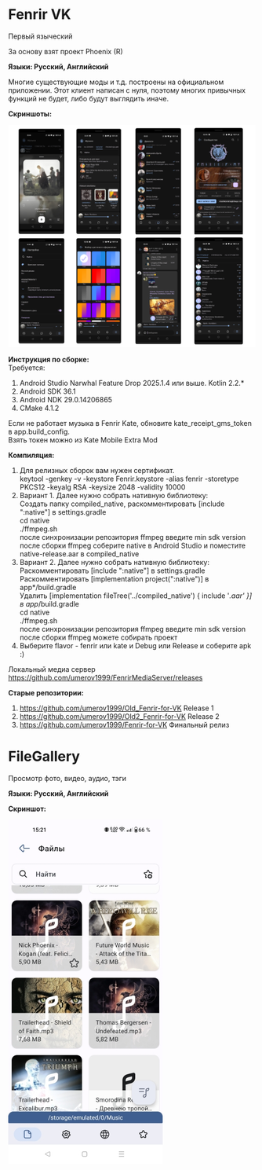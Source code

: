# Fenrir VK
Первый языческий<br>

За основу взят проект Phoenix (R)<br>

<b>Языки: Русский, Английский</b>

Многие существующие моды и т.д. построены на официальном приложении. Этот клиент написан с нуля, поэтому многих привычных функций не будет, либо будут выглядить иначе.<br>

<b>Скриншоты:</b>

<img src="Fenrir_VK.jpg" alt=""/>

<b>Инструкция по сборке:</b><br>
Требуется:<br>
  1. Android Studio Narwhal Feature Drop 2025.1.4 или выше. Kotlin 2.2.*<br>
  2. Android SDK 36.1<br>
  3. Android NDK 29.0.14206865<br>
  4. CMake 4.1.2<br>
  
  Если не работает музыка в Fenrir Kate, обновите kate_receipt_gms_token в app.build_config.<br>
  Взять токен можно из Kate Mobile Extra Mod<br>
  
<b>Компиляция:</b>

  1. Для релизных сборок вам нужен сертификат.<br>
  keytool -genkey -v -keystore Fenrir.keystore -alias fenrir -storetype PKCS12 -keyalg RSA -keysize 2048 -validity 10000<br>
  2. Вариант 1. Далее нужно собрать нативную библиотеку:<br>
  Создать папку compiled_native, раскомментировать [include ":native"] в settings.gradle<br>
  cd native<br>
  ./ffmpeg.sh<br>
  после синхронизации репозитория ffmpeg введите min sdk version<br>
  после сборки ffmpeg соберите native в Android Studio и поместите native-release.aar в compiled_native<br>
  3. Вариант 2. Далее нужно собрать нативную библиотеку:<br>
  Раскомментировать [include ":native"] в settings.gradle<br>
  Раскомментировать [implementation project(":native")] в app*/build.gradle<br>
  Удалить [implementation fileTree('../compiled_native') { include '*.aar' }] в app*/build.gradle<br>
  cd native<br>
  ./ffmpeg.sh<br>
  после синхронизации репозитория ffmpeg введите min sdk version<br>
  после сборки ffmpeg можете собирать проект<br>
  4. Выберите flavor - fenrir или kate и Debug или Release и соберите apk :)<br>

Локальный медиа сервер https://github.com/umerov1999/FenrirMediaServer/releases <br>

<b>Старые репозитории:</b>

  1. https://github.com/umerov1999/Old_Fenrir-for-VK Release 1<br>
  2. https://github.com/umerov1999/Old2_Fenrir-for-VK Release 2<br>
  3. https://github.com/umerov1999/Fenrir-for-VK Финальный релиз<br>

# FileGallery
Просмотр фото, видео, аудио, тэги<br>

<b>Языки: Русский, Английский</b>

<b>Скриншот:</b>

<img src="FileGallery.jpg" alt=""/>
